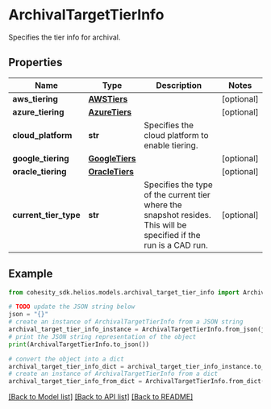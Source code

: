 # ArchivalTargetTierInfo

Specifies the tier info for archival.

## Properties

Name | Type | Description | Notes
------------ | ------------- | ------------- | -------------
**aws_tiering** | [**AWSTiers**](AWSTiers.md) |  | [optional] 
**azure_tiering** | [**AzureTiers**](AzureTiers.md) |  | [optional] 
**cloud_platform** | **str** | Specifies the cloud platform to enable tiering. | 
**google_tiering** | [**GoogleTiers**](GoogleTiers.md) |  | [optional] 
**oracle_tiering** | [**OracleTiers**](OracleTiers.md) |  | [optional] 
**current_tier_type** | **str** | Specifies the type of the current tier where the snapshot resides. This will be specified if the run is a CAD run. | [optional] 

## Example

```python
from cohesity_sdk.helios.models.archival_target_tier_info import ArchivalTargetTierInfo

# TODO update the JSON string below
json = "{}"
# create an instance of ArchivalTargetTierInfo from a JSON string
archival_target_tier_info_instance = ArchivalTargetTierInfo.from_json(json)
# print the JSON string representation of the object
print(ArchivalTargetTierInfo.to_json())

# convert the object into a dict
archival_target_tier_info_dict = archival_target_tier_info_instance.to_dict()
# create an instance of ArchivalTargetTierInfo from a dict
archival_target_tier_info_from_dict = ArchivalTargetTierInfo.from_dict(archival_target_tier_info_dict)
```
[[Back to Model list]](../README.md#documentation-for-models) [[Back to API list]](../README.md#documentation-for-api-endpoints) [[Back to README]](../README.md)


